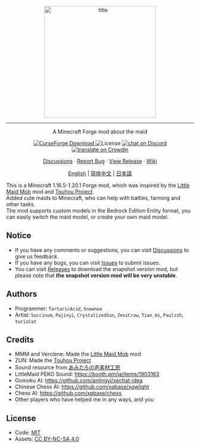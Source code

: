 <p align="center">
    <img width="300" src="https://i.loli.net/2021/08/24/9qfcwoChbiFSGTy.png" alt="title">
</p>
<hr>
<p align="center">A Minecraft Forge mod about the maid</p>
<p align="center">
    <a href="https://www.curseforge.com/minecraft/mc-mods/touhou-little-maid">
        <img src="http://cf.way2muchnoise.eu/full_touhou-little-maid_downloads.svg" alt="CurseForge Download">
    </a>
    <img src="https://img.shields.io/badge/license-MIT%2FCC%20BY--NC--SA%204.0-green" alt="License">
    <a href="https://discord.gg/re4xQtb">
        <img src="https://img.shields.io/discord/316493876103872512?logo=discord" alt="chat on Discord">
    </a>
    <a href="https://crowdin.com/project/touhoulittlemaid116">
        <img src="https://badges.crowdin.net/touhoulittlemaid116/localized.svg" alt="translate on Crowdin">
    </a>
</p>
<p align="center">
    <a href="https://github.com/TartaricAcid/TouhouLittleMaid/discussions">Discussions</a>    ·
    <a href="https://github.com/TartaricAcid/TouhouLittleMaid/issues">Report Bug</a>    ·
    <a href="https://github.com/TartaricAcid/TouhouLittleMaid/releases">View Release</a>    ·
    <a href="http://page.cfpa.team/TouhouLittleMaid/">Wiki</a>
</p>
<p align="center">
    <a href="#">English</a> | 
    <a href="#">简体中文</a> | 
    <a href="#">日本語</a>
</p>

This is a Minecraft 1.16.5-1.20.1 Forge mod, which was inspired by the [Little Maid Mob](https://github.com/MMM666/littleMaidMob) mod and [Touhou Project](https://en.wikipedia.org/wiki/Touhou_Project).       
Added cute maids to Minecraft, who can help with battles, farming and other tasks.      
The mod supports custom models in the Bedrock Edition Entity format, you can easily switch the maid model, or create your own maid model.

## Notice
- If you have any comments or suggestions, you can visit [Discussions](https://github.com/TartaricAcid/TouhouLittleMaid/discussions) to give us feedback.    
- If you have any bugs, you can visit [Issues](https://github.com/TartaricAcid/TouhouLittleMaid/issues) to submit issues.
- You can visit [Releases](https://github.com/TartaricAcid/TouhouLittleMaid/releases) to download the snapshot version mod, but please note that **the snapshot version mod will be very unstable**.

## Authors
- Programmer: `TartaricAcid`, `Snownee`
- Artist: `Succinum`, `Pajinyi`, `CrystalizedSun`, `ZeniCrow`, `Tian_mi`, `Paulzzh`, `YurisCat`

## Credits
- MMM and Verclene: Made the [Little Maid Mob](https://github.com/MMM666/littleMaidMob) mod
- ZUN: Made the [Touhou Project](https://en.wikipedia.org/wiki/Touhou_Project)
- Sound resource from [あみたろの声素材工房](https://www14.big.or.jp/~amiami/happy/)
- LittleMaid PEKO Sound: <https://booth.pm/ja/items/1903163>
- Gomoku AI: <https://github.com/anlingyi/xechat-idea>
- Chinese Chess AI: <https://github.com/xqbase/xqwlight>
- Chess AI: <https://github.com/xqbase/chess>
- Other players who have helped me in any ways, and you

## License
- Code: [MIT](https://www.mit.edu/~amini/LICENSE.md)
- Assets: [CC BY-NC-SA 4.0](https://creativecommons.org/licenses/by-nc-sa/4.0/)
